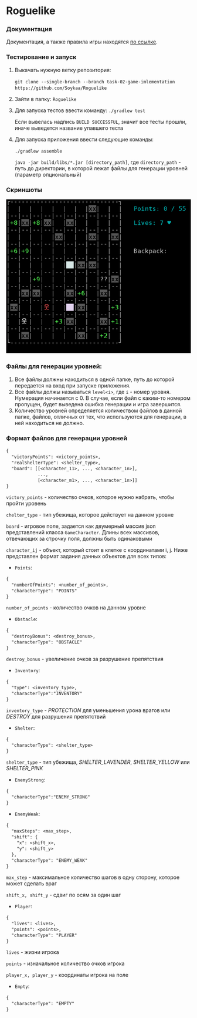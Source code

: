 # Roguelike

### Документация

Документация,  а также правила игры
находятся [по ссылке](https://github.com/Soykaa/Roguelike/blob/task-02-game-imlementation/architecture/ARCHITECTURE.md).

### Тестирование и запуск

1. Выкачать нужную ветку репозитория:

   `git clone --single-branch --branch task-02-game-imlementation https://github.com/Soykaa/Roguelike`


2. Зайти в папку: `Roguelike`


3. Для запуска тестов ввести команду:
   `./gradlew test`

   Если вывелась надпись `BUILD SUCCESSFUL`, значит все тесты прошли, иначе выведется название упавшего теста


4. Для запуска приложения ввести следующие команды:

   `./gradlew assemble`

   `java -jar build/libs/*.jar [directory_path]`, где `directory_path` - путь до директории, в которой лежат файлы для генерации уровней (параметр опциональный)

### Скриншоты
![img.png](screenshots/img.png)

### Файлы для генерации уровней:

1. Все файлы должны находиться в одной папке, путь до которой передается на вход при запуске приложения.
2. Все файлы должы называться `level<i>`, где `i` - номер уровня. Нумерация начинается с 0.
   В случае, если файл с каким-то номером пропущен, будет выведена ошибка генерации и игра завершится.
3. Количество уровней определяется количеством файлов в данной папке, файлов, отличных от тех,
   что используются для генерации, в ней находиться не должно.

### Формат файлов для генерации уровней

````
{
  "victoryPoints": <victory_points>, 
  "realShelterType": <shelter_type>,
  "board": [[<character_11>, ..., <character_1n>], 
            ..., 
            [<character_m1>, ..., <character_1n>]]
}

````

`victory_points` - количество очков, которое нужно набрать, чтобы пройти уровень

`chelter_type` - тип убежища, которое действует на данном уровне

`board` - игровое поле, задается как двумерный массив json представлений класса `GameCharacter`. 
Длины всех массивов, отвечающих за строчку поля, должны быть одинаковыми

`character_ij` - объект, который стоит в клетке с координатами i, j. Ниже представлен формат задания данных объектов для всех типов:

- `Points`:

````
{
  "numberOfPoints": <number_of_points>,
  "characterType": "POINTS"
}
````
`number_of_points` - количество очков на данном уровне

- `Obstacle`:

````
{
  "destroyBonus": <destroy_bonus>,
  "characterType": "OBSTACLE"
}
````
`destroy_bonus` - увеличение очков за разрушение препятствия

- `Inventory`:

````
{
  "type": <inventory_type>,
  "characterType":"INVENTORY"
}
````
`inventory_type` - _PROTECTION_ для уменьшения урона врагов или _DESTROY_ для разрушения препятствий
 
- `Shelter`:

````
{
  "characterType": <shelter_type>
}
````
`shelter_type` - тип убежища, _SHELTER_LAVENDER_, _SHELTER_YELLOW_ или _SHELTER_PINK_

- `EnemyStrong`:

````
{
  "characterType":"ENEMY_STRONG"
}
````
- `EnemyWeak`:

````
{
  "maxSteps": <max_step>,
  "shift": {
    "x": <shift_x>,
    "y": <shift_y>
  },
  "characterType": "ENEMY_WEAK"
}
````
`max_step` - максимальное количество шагов в одну сторону, которое может сделать враг

`shift_x, shift_y` - сдвиг по осям за один шаг
- `Player`:

````
{
  "lives": <lives>,
  "points": <points>,
  "characterType": "PLAYER"
}
````
`lives` - жизни игрока

`points` - изначальное количество очков игрока

`player_x, player_y` - координаты игрока на поле
- `Empty`:

````
{
  "characterType": "EMPTY"
}
````
